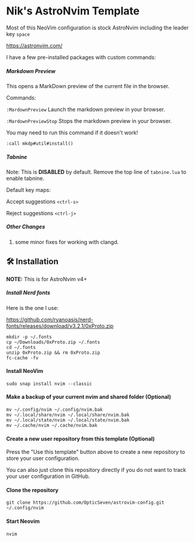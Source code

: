 # Nik's AstroNvim Template

Most of this NeoVim configuration is stock AstroNvim including the leader key `space`

https://astronvim.com/

I have a few pre-installed packages with custom commands:

##### Markdown Preview

This opens a MarkDown preview of the current file in the browser.

Commands:

`:MardownPreview` Launch the markdown preview in your browser.

`:MardownPreviewStop` Stops the markdown preview in your browser.

You may need to run this command if it doesn't work!
```
:call mkdp#util#install()
```

##### Tabnine
Note: This is __DISABLED__ by default. Remove the top line of `tabnine.lua` to enable tabnine.

Default key maps:

Accept suggestions `<ctrl-s>`

Reject suggestions `<ctrl-j>`

##### Other Changes
1. some minor fixes for working with clangd.

## 🛠️ Installation

**NOTE:** This is for AstroNvim v4+

##### Install Nerd fonts 

Here is the one I use:

https://github.com/ryanoasis/nerd-fonts/releases/download/v3.2.1/0xProto.zip

```
mkdir -p ~/.fonts
cp ~/Downloads/0xProto.zip ~/.fonts
cd ~/.fonts
unzip 0xProto.zip && rm 0xProto.zip
fc-cache -fv
```

#### Install NeoVim
```
sudo snap install nvim --classic
```

#### Make a backup of your current nvim and shared folder (Optional)

```shell
mv ~/.config/nvim ~/.config/nvim.bak
mv ~/.local/share/nvim ~/.local/share/nvim.bak
mv ~/.local/state/nvim ~/.local/state/nvim.bak
mv ~/.cache/nvim ~/.cache/nvim.bak
```

#### Create a new user repository from this template (Optional)

Press the "Use this template" button above to create a new repository to store your user configuration.

You can also just clone this repository directly if you do not want to track your user configuration in GitHub.

#### Clone the repository

```shell
git clone https://github.com/OpticSeven/astrovim-config.git ~/.config/nvim
```

#### Start Neovim

```shell
nvim
```
